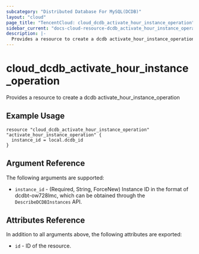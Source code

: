 ```yaml
---
subcategory: "Distributed Database For MySQL(DCDB)"
layout: "cloud"
page_title: "TencentCloud: cloud_dcdb_activate_hour_instance_operation"
sidebar_current: "docs-cloud-resource-dcdb_activate_hour_instance_operation"
description: |-
  Provides a resource to create a dcdb activate_hour_instance_operation
---
```


# cloud_dcdb_activate_hour_instance_operation

Provides a resource to create a dcdb activate_hour_instance_operation

## Example Usage

```hcl
resource "cloud_dcdb_activate_hour_instance_operation" "activate_hour_instance_operation" {
  instance_id = local.dcdb_id
}
```

## Argument Reference

The following arguments are supported:

* `instance_id` - (Required, String, ForceNew) Instance ID in the format of dcdbt-ow728lmc, which can be obtained through the `DescribeDCDBInstances` API.

## Attributes Reference

In addition to all arguments above, the following attributes are exported:

* `id` - ID of the resource.



